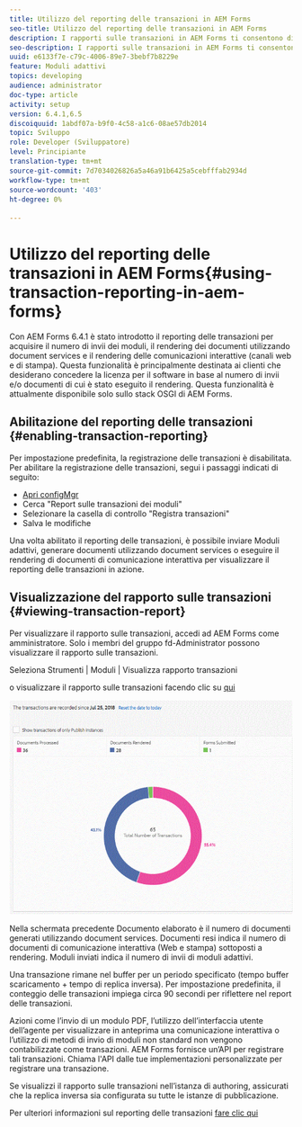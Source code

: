 ```yaml
---
title: Utilizzo del reporting delle transazioni in AEM Forms
seo-title: Utilizzo del reporting delle transazioni in AEM Forms
description: I rapporti sulle transazioni in AEM Forms ti consentono di tenere un conteggio di tutte le transazioni effettuate da una data specificata nell’implementazione di AEM Forms.
seo-description: I rapporti sulle transazioni in AEM Forms ti consentono di tenere un conteggio di tutte le transazioni effettuate da una data specificata nell’implementazione di AEM Forms.
uuid: e6133f7e-c79c-4006-89e7-3bebf7b8229e
feature: Moduli adattivi
topics: developing
audience: administrator
doc-type: article
activity: setup
version: 6.4.1,6.5
discoiquuid: 1abdf07a-b9f0-4c58-a1c6-08ae57db2014
topic: Sviluppo
role: Developer (Sviluppatore)
level: Principiante
translation-type: tm+mt
source-git-commit: 7d7034026826a5a46a91b6425a5cebfffab2934d
workflow-type: tm+mt
source-wordcount: '403'
ht-degree: 0%

---
```



# Utilizzo del reporting delle transazioni in AEM Forms{#using-transaction-reporting-in-aem-forms}

Con AEM Forms 6.4.1 è stato introdotto il reporting delle transazioni per acquisire il numero di invii dei moduli, il rendering dei documenti utilizzando document services e il rendering delle comunicazioni interattive (canali web e di stampa). Questa funzionalità è principalmente destinata ai clienti che desiderano concedere la licenza per il software in base al numero di invii e/o documenti di cui è stato eseguito il rendering. Questa funzionalità è attualmente disponibile solo sullo stack OSGI di AEM Forms.

## Abilitazione del reporting delle transazioni {#enabling-transaction-reporting}

Per impostazione predefinita, la registrazione delle transazioni è disabilitata. Per abilitare la registrazione delle transazioni, segui i passaggi indicati di seguito:

* [Apri configMgr](http://localhost:4502/system/console/configMgr)
* Cerca &quot;Report sulle transazioni dei moduli&quot;
* Selezionare la casella di controllo &quot;Registra transazioni&quot;
* Salva le modifiche

Una volta abilitato il reporting delle transazioni, è possibile inviare Moduli adattivi, generare documenti utilizzando document services o eseguire il rendering di documenti di comunicazione interattiva per visualizzare il reporting delle transazioni in azione.

## Visualizzazione del rapporto sulle transazioni {#viewing-transaction-report}

Per visualizzare il rapporto sulle transazioni, accedi ad AEM Forms come amministratore. Solo i membri del gruppo fd-Administrator possono visualizzare il rapporto sulle transazioni.

Seleziona Strumenti | Moduli | Visualizza rapporto transazioni

o visualizzare il rapporto sulle transazioni facendo clic su [qui](http://localhost:4502/mnt/overlay/fd/transaction/gui/content/report.html)

![Reporting sulle transazioni](assets/transactionreporting.gif)

Nella schermata precedente Documento elaborato è il numero di documenti generati utilizzando document services. Documenti resi indica il numero di documenti di comunicazione interattiva (Web e stampa) sottoposti a rendering. Moduli inviati indica il numero di invii di moduli adattivi.

Una transazione rimane nel buffer per un periodo specificato (tempo buffer scaricamento + tempo di replica inversa). Per impostazione predefinita, il conteggio delle transazioni impiega circa 90 secondi per riflettere nel report delle transazioni.

Azioni come l’invio di un modulo PDF, l’utilizzo dell’interfaccia utente dell’agente per visualizzare in anteprima una comunicazione interattiva o l’utilizzo di metodi di invio di moduli non standard non vengono contabilizzate come transazioni. AEM Forms fornisce un’API per registrare tali transazioni. Chiama l&#39;API dalle tue implementazioni personalizzate per registrare una transazione.

Se visualizzi il rapporto sulle transazioni nell’istanza di authoring, assicurati che la replica inversa sia configurata su tutte le istanze di pubblicazione.

Per ulteriori informazioni sul reporting delle transazioni [fare clic qui](https://helpx.adobe.com/experience-manager/6-4/forms/using/transaction-reports-overview.html)

